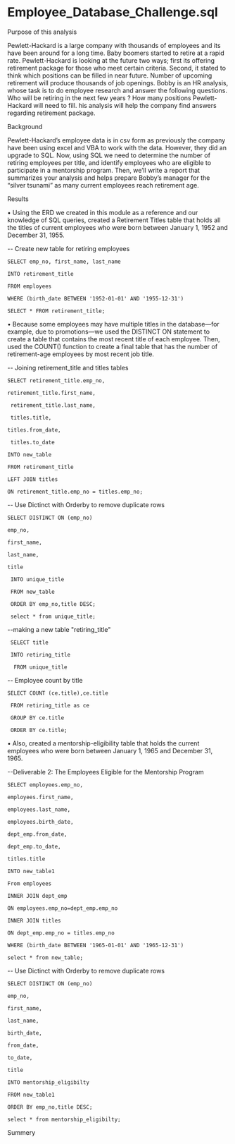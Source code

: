 # Employee_Database_Challenge.sql

Purpose of this analysis

Pewlett-Hackard is a large company with thousands of employees and its have been around for a long time. Baby boomers started to retire at a rapid rate. Pewlett-Hackard is looking at the future two ways; first its offering retirement package for those who meet certain criteria. Second, it stated to think which positions can be filled in near future. Number of upcoming retirement will produce thousands of job openings. Bobby is an HR analysis, whose task is to do employee research and answer the following questions. Who will be retiring in the next few years ? How many positions Pewlett-Hackard will need to fill. his analysis will help the company find answers regarding retirement package.

Background

Pewlett-Hackard’s employee data is in csv form as previously the company have been using excel and VBA to work with the data. However, they did an upgrade to SQL. Now, using SQL we need to determine the number of retiring employees per title, and identify employees who are eligible to participate in a mentorship program. Then, we’ll write a report that summarizes your analysis and helps prepare Bobby’s manager for the “silver tsunami” as many current employees reach retirement age.

Results

• Using the ERD we created in this module as a reference and our knowledge of SQL queries, created a Retirement Titles table that holds all the titles of current employees who were born between January 1, 1952 and December 31, 1955.

-- Create new table for retiring employees

    SELECT emp_no, first_name, last_name

    INTO retirement_title

    FROM employees

    WHERE (birth_date BETWEEN '1952-01-01' AND '1955-12-31')

    SELECT * FROM retirement_title;
• Because some employees may have multiple titles in the database—for example, due to promotions—we used the DISTINCT ON statement to create a table that contains the most recent title of each employee. Then, used the COUNT() function to create a final table that has the number of retirement-age employees by most recent job title.

-- Joining retirement_title and titles tables

    SELECT retirement_title.emp_no,

    retirement_title.first_name,

     retirement_title.last_name,

     titles.title,

    titles.from_date,

     titles.to_date

    INTO new_table 

    FROM retirement_title

    LEFT JOIN titles

    ON retirement_title.emp_no = titles.emp_no;
    
-- Use Dictinct with Orderby to remove duplicate rows

    SELECT DISTINCT ON (emp_no)

    emp_no,

    first_name,

    last_name,

    title

     INTO unique_title

     FROM new_table

     ORDER BY emp_no,title DESC;

     select * from unique_title;
     
--making a new table "retiring_title"

     SELECT title

     INTO retiring_title

      FROM unique_title
      
-- Employee count by title

    SELECT COUNT (ce.title),ce.title

     FROM retiring_title as ce

     GROUP BY ce.title

     ORDER BY ce.title;
     
• Also, created a mentorship-eligibility table that holds the current employees who were born between January 1, 1965 and December 31, 1965.

--Deliverable 2: The Employees Eligible for the Mentorship Program

    SELECT employees.emp_no,

    employees.first_name,

    employees.last_name,

    employees.birth_date, 

    dept_emp.from_date,

    dept_emp.to_date,

    titles.title

    INTO new_table1

    From employees

    INNER JOIN dept_emp

    ON employees.emp_no=dept_emp.emp_no

    INNER JOIN titles

    ON dept_emp.emp_no = titles.emp_no

    WHERE (birth_date BETWEEN '1965-01-01' AND '1965-12-31')

    select * from new_table;
    
-- Use Dictinct with Orderby to remove duplicate rows

    SELECT DISTINCT ON (emp_no)

    emp_no,

    first_name,

    last_name,

    birth_date,

    from_date,

    to_date,

    title

    INTO mentorship_eligibilty

    FROM new_table1

    ORDER BY emp_no,title DESC;

    select * from mentorship_eligibilty;
Summery
